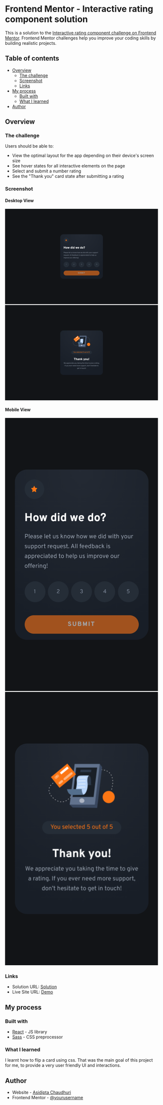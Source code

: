# Frontend Mentor - Interactive rating component solution

This is a solution to the [Interactive rating component challenge on Frontend Mentor](https://www.frontendmentor.io/challenges/interactive-rating-component-koxpeBUmI). Frontend Mentor challenges help you improve your coding skills by building realistic projects. 

## Table of contents

- [Overview](#overview)
  - [The challenge](#the-challenge)
  - [Screenshot](#screenshot)
  - [Links](#links)
- [My process](#my-process)
  - [Built with](#built-with)
  - [What I learned](#what-i-learned)
- [Author](#author)

## Overview

### The challenge

Users should be able to:

- View the optimal layout for the app depending on their device's screen size
- See hover states for all interactive elements on the page
- Select and submit a number rating
- See the "Thank you" card state after submitting a rating

### Screenshot

#### Desktop View
![](./desktop_screenshot.png)
![](./desktop_screenshot_2.png)

#### Mobile View
![](./phone_screenshot_iPhone_SE.png)
![](./phone_screenshot_iPhone_SE_2.png)

### Links

- Solution URL: [Solution](https://www.frontendmentor.io/solutions/rating-card-component-using-reactjs-HkYvRhmE5)
- Live Site URL: [Demo](https://feedback-card.netlify.app/)

## My process

### Built with

- [React](https://reactjs.org/) - JS library
- [Sass](https://sass-lang.com/) - CSS preprocessor

### What I learned

I learnt how to flip a card using css. That was the main goal of this project for me, to provide a very user friendly UI and interactions.


## Author

- Website - [Asidipta Chaudhuri](https://portfolio-asi309.vercel.app/)
- Frontend Mentor - [@yourusername](https://www.frontendmentor.io/profile/asi309)

